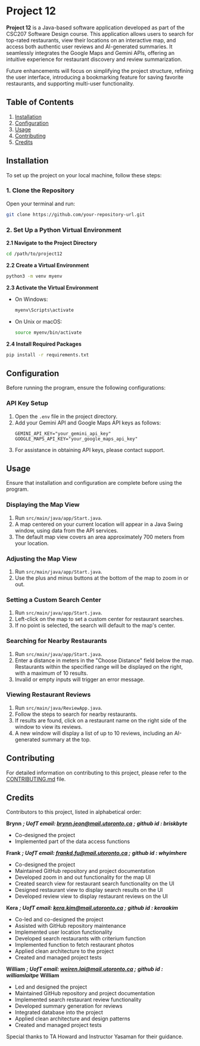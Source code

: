 # Project 12

**Project 12** is a Java-based software application developed as part of the CSC207 Software Design course. This application allows users to search for top-rated restaurants, view their locations on an interactive map, and access both authentic user reviews and AI-generated summaries. It seamlessly integrates the Google Maps and Gemini APIs, offering an intuitive experience for restaurant discovery and review summarization.

Future enhancements will focus on simplifying the project structure, refining the user interface, introducing a bookmarking feature for saving favorite restaurants, and supporting multi-user functionality.

## Table of Contents

1. [Installation](#installation)
2. [Configuration](#configuration)
3. [Usage](#usage)
4. [Contributing](#contributing)
5. [Credits](#credits)

## Installation

To set up the project on your local machine, follow these steps:

### 1. Clone the Repository

Open your terminal and run:
```bash
git clone https://github.com/your-repository-url.git
```

### 2. Set Up a Python Virtual Environment

**2.1 Navigate to the Project Directory**

```bash
cd /path/to/project12
```

**2.2 Create a Virtual Environment**

```bash
python3 -m venv myenv
```

**2.3 Activate the Virtual Environment**

- On Windows:
  ```bash
  myenv\Scripts\activate
  ```
- On Unix or macOS:
  ```bash
  source myenv/bin/activate
  ```

**2.4 Install Required Packages**

```bash
pip install -r requirements.txt
```

## Configuration

Before running the program, ensure the following configurations:

### API Key Setup

1. Open the `.env` file in the project directory.
2. Add your Gemini API and Google Maps API keys as follows:
   ```
   GEMINI_API_KEY="your_gemini_api_key"
   GOOGLE_MAPS_API_KEY="your_google_maps_api_key"
   ```
3. For assistance in obtaining API keys, please contact support.

## Usage

Ensure that installation and configuration are complete before using the program.

### Displaying the Map View

1. Run `src/main/java/app/Start.java`.
2. A map centered on your current location will appear in a Java Swing window, using data from the API services.
3. The default map view covers an area approximately 700 meters from your location.

### Adjusting the Map View

1. Run `src/main/java/app/Start.java`.
2. Use the plus and minus buttons at the bottom of the map to zoom in or out.

### Setting a Custom Search Center

1. Run `src/main/java/app/Start.java`.
2. Left-click on the map to set a custom center for restaurant searches.
3. If no point is selected, the search will default to the map's center.

### Searching for Nearby Restaurants

1. Run `src/main/java/app/Start.java`.
2. Enter a distance in meters in the "Choose Distance" field below the map. Restaurants within the specified range will be displayed on the right, with a maximum of 10 results.
3. Invalid or empty inputs will trigger an error message.

### Viewing Restaurant Reviews

1. Run `src/main/java/ReviewApp.java`.
2. Follow the steps to search for nearby restaurants.
3. If results are found, click on a restaurant name on the right side of the window to view its reviews.
4. A new window will display a list of up to 10 reviews, including an AI-generated summary at the top.

## Contributing

For detailed information on contributing to this project, please refer to the [CONTRIBUTING.md](CONTRIBUTING.md) file.

## Credits

Contributors to this project, listed in alphabetical order:

**Brynn**
***; UofT email: brynn.jeon@mail.utoronto.ca ;***
***github id : briskbyte***
- Co-designed the project
- Implemented part of the data access functions

**Frank**
***; UofT email: frankd.fu@mail.utoronto.ca ;***
***github id : whyimhere***
- Co-designed the project
- Maintained GitHub repository and project documentation
- Developed zoom in and out functionality for the map UI
- Created search view for restaurant search functionality on the UI
- Designed restaurant view to display search results on the UI
- Developed review view to display restaurant reviews on the UI

**Kera**
***; UofT email: kera.kim@mail.utoronto.ca ;***
***github id : keraakim***
- Co-led and co-designed the project
- Assisted with GitHub repository maintenance
- Implemented user location functionality
- Developed search restaurants with criterium function
- Implemented function to fetch restaurant photos
- Applied clean architecture to the project
- Created and managed project tests

**William**
***; UofT email: weiren.lai@mail.utoronto.ca ;***
***github id : williamlaitpe***
**William**
- Led and designed the project
- Maintained GitHub repository and project documentation
- Implemented search restaurant review functionality
- Developed summary generation for reviews
- Integrated database into the project
- Applied clean architecture and design patterns
- Created and managed project tests

Special thanks to TA Howard and Instructor Yasaman for their guidance.
